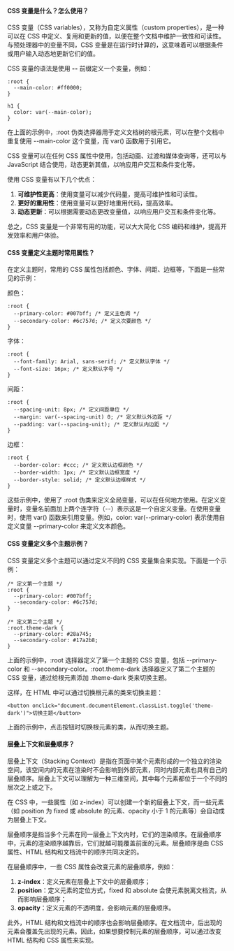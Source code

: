 <!--
 * @Author: Shu Binqi
 * @Date: 2023-03-14 19:19:02
 * @LastEditors: Shu Binqi
 * @LastEditTime: 2023-03-14 19:19:05
 * @Description: CSS 变量（5题）
 * @Version: 1.0.0
 * @FilePath: \interviewQuestions\前端基础\CSS\CSS-变量-var.md
-->

#### CSS 变量是什么？怎么使用？

CSS 变量（CSS variables），又称为自定义属性（custom properties），是一种可以在 CSS 中定义、复用和更新的值，以便在整个文档中维护一致性和可读性。与预处理器中的变量不同，CSS 变量是在运行时计算的，这意味着可以根据条件或用户输入动态地更新它们的值。

CSS 变量的语法是使用 **--** 前缀定义一个变量，例如：

```
:root {
  --main-color: #ff0000;
}

h1 {
  color: var(--main-color);
}
```

在上面的示例中，:root 伪类选择器用于定义文档树的根元素，可以在整个文档中重复使用 --main-color 这个变量，而 var() 函数用于引用它。

CSS 变量可以在任何 CSS 属性中使用，包括动画、过渡和媒体查询等，还可以与 JavaScript 结合使用，动态更新其值，以响应用户交互和条件变化等。

使用 CSS 变量有以下几个优点：

1. **可维护性更高**：使用变量可以减少代码量，提高可维护性和可读性。
1. **更好的重用性**：使用变量可以更好地重用代码，提高效率。
1. **动态更新**：可以根据需要动态更改变量值，以响应用户交互和条件变化等。

总之，CSS 变量是一个非常有用的功能，可以大大简化 CSS 编码和维护，提高开发效率和用户体验。

#### CSS 变量定义主题时常用属性？

在定义主题时，常用的 CSS 属性包括颜色、字体、间距、边框等，下面是一些常见的示例：

颜色：

```
:root {
  --primary-color: #007bff; /* 定义主色调 */
  --secondary-color: #6c757d; /* 定义次要颜色 */
}
```

字体：

```
:root {
  --font-family: Arial, sans-serif; /* 定义默认字体 */
  --font-size: 16px; /* 定义默认字号 */
}
```

间距：

```
:root {
  --spacing-unit: 8px; /* 定义间距单位 */
  --margin: var(--spacing-unit) 0; /* 定义默认外边距 */
  --padding: var(--spacing-unit); /* 定义默认内边距 */
}
```

边框：

```
:root {
  --border-color: #ccc; /* 定义默认边框颜色 */
  --border-width: 1px; /* 定义默认边框宽度 */
  --border-style: solid; /* 定义默认边框样式 */
}
```

这些示例中，使用了 :root 伪类来定义全局变量，可以在任何地方使用。在定义变量时，变量名前面加上两个连字符（--）表示这是一个自定义变量。在使用变量时，使用 var() 函数来引用变量。例如，color: var(--primary-color) 表示使用自定义变量 --primary-color 来定义文本颜色。

#### CSS 变量定义多个主题示例？

CSS 变量定义多个主题可以通过定义不同的 CSS 变量集合来实现。下面是一个示例：

```
/* 定义第一个主题 */
:root {
  --primary-color: #007bff;
  --secondary-color: #6c757d;
}

/* 定义第二个主题 */
:root.theme-dark {
  --primary-color: #28a745;
  --secondary-color: #17a2b8;
}
```

上面的示例中，:root 选择器定义了第一个主题的 CSS 变量，包括 --primary-color 和 --secondary-color。:root.theme-dark 选择器定义了第二个主题的 CSS 变量，通过给根元素添加 .theme-dark 类来切换主题。

这样，在 HTML 中可以通过切换根元素的类来切换主题：

```
<button onclick="document.documentElement.classList.toggle('theme-dark')">切换主题</button>
```

上面的示例中，点击按钮时切换根元素的类，从而切换主题。

#### 层叠上下文和层叠顺序？

层叠上下文（Stacking Context）是指在页面中某个元素形成的一个独立的渲染空间，该空间内的元素在渲染时不会影响到外部元素，同时内部元素也具有自己的层叠顺序。层叠上下文可以理解为一种三维空间，其中每个元素都位于一个不同的层次之上或之下。

在 CSS 中，一些属性（如 z-index）可以创建一个新的层叠上下文，而一些元素（如 position 为 fixed 或 absolute 的元素、opacity 小于 1 的元素等）会自动成为层叠上下文。

层叠顺序是指当多个元素在同一层叠上下文内时，它们的渲染顺序。在层叠顺序中，元素的渲染顺序越靠后，它们就越可能覆盖前面的元素。层叠顺序是由 CSS 属性、HTML 结构和文档流中的顺序共同决定的。

在层叠顺序中，一些 CSS 属性会改变元素的层叠顺序，例如：

1. **z-index**：定义元素在层叠上下文中的层叠顺序；
1. **position**：定义元素的定位方式，fixed 和 absolute 会使元素脱离文档流，从而影响层叠顺序；
1. **opacity**：定义元素的不透明度，会影响元素的层叠顺序。

此外，HTML 结构和文档流中的顺序也会影响层叠顺序。在文档流中，后出现的元素会覆盖先出现的元素。因此，如果想要控制元素的层叠顺序，可以通过改变 HTML 结构和 CSS 属性来实现。
